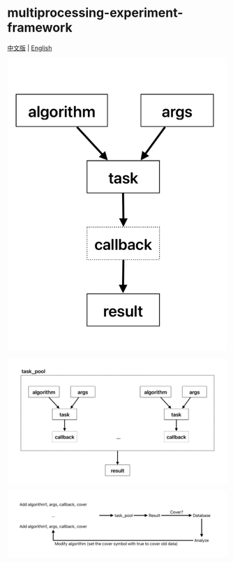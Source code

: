 # multiprocessing-experiment-framework 

[中文版](README.md) | [English](README_English.md)

![task_pro.png](documents%2Fsource%2Ftask_pro.png)

![task_pool.png](documents%2Fsource%2Ftask_pool.png)

![process.png](documents%2Fsource%2Fprocess.png)
